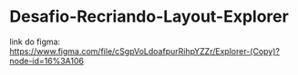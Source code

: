 # Desafio-Recriando-Layout-Explorer

link do figma: https://www.figma.com/file/cSgpVoLdoafpurRihpYZZr/Explorer-(Copy)?node-id=16%3A106
